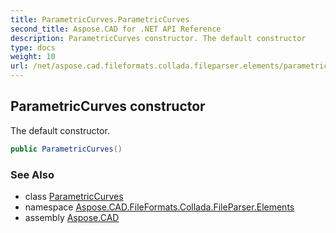 ```yaml
---
title: ParametricCurves.ParametricCurves
second_title: Aspose.CAD for .NET API Reference
description: ParametricCurves constructor. The default constructor
type: docs
weight: 10
url: /net/aspose.cad.fileformats.collada.fileparser.elements/parametriccurves/parametriccurves/
---
```

## ParametricCurves constructor

The default constructor.

```csharp
public ParametricCurves()
```

### See Also

* class [ParametricCurves](../)
* namespace [Aspose.CAD.FileFormats.Collada.FileParser.Elements](../../parametriccurves/)
* assembly [Aspose.CAD](../../../)


